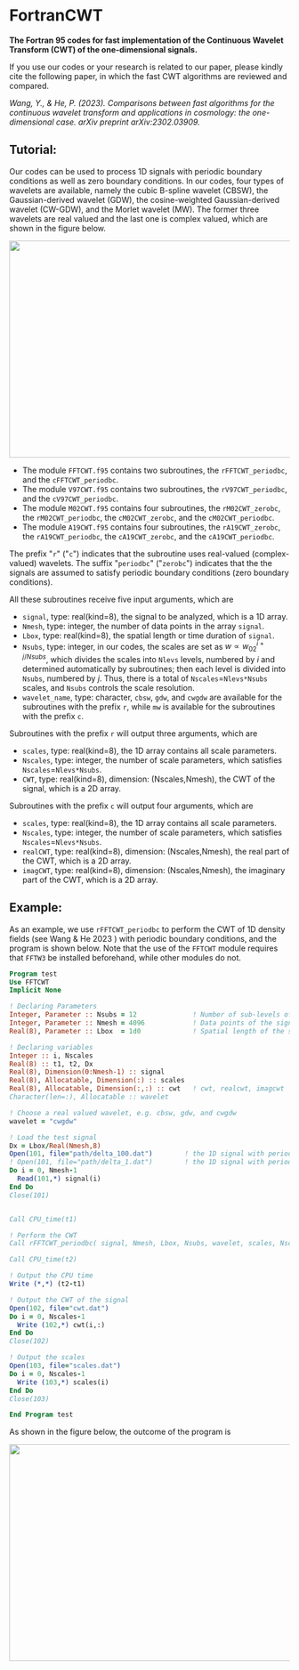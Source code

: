 # FortranCWT
**The Fortran 95 codes for fast implementation of the Continuous Wavelet Transform (CWT) of the one-dimensional signals.**

If you use our codes or your research is related to our paper, please kindly cite the following paper, in which the fast CWT algorithms are reviewed and compared.

*Wang, Y., & He, P. (2023). Comparisons between fast algorithms for the continuous wavelet transform and applications in cosmology: the one-dimensional case. arXiv preprint arXiv:2302.03909.*

## Tutorial:

Our codes can be used to process 1D signals with periodic boundary conditions as well as zero boundary conditions. In our codes, four types of wavelets are available, namely the cubic B-spline wavelet (CBSW), the Gaussian-derived wavelet (GDW), the cosine-weighted Gaussian-derived wavelet (CW-GDW), and the Morlet wavelet (MW). The former three wavelets are real valued and the last one is complex valued, which are shown in the figure below.
<div align=left><img width="800" height="390" src="https://github.com/WangYun1995/FortranCWT/blob/main/figures/wavelets.png"/>

- The module ```FFTCWT.f95``` contains two subroutines, the ```rFFTCWT_periodbc```, and the ```cFFTCWT_periodbc```.
- The module ```V97CWT.f95``` contains two subroutines, the ```rV97CWT_periodbc```, and the ```cV97CWT_periodbc```.
- The module ```M02CWT.f95``` contains four subroutines, the ```rM02CWT_zerobc```, the ```rM02CWT_periodbc```, the ```cM02CWT_zerobc```, and the ```cM02CWT_periodbc```.
- The module ```A19CWT.f95``` contains four subroutines, the ```rA19CWT_zerobc```, the ```rA19CWT_periodbc```, the ```cA19CWT_zerobc```, and the ```cA19CWT_periodbc```.

The prefix "```r```" ("```c```") indicates that the subroutine uses real-valued (complex-valued) wavelets. The suffix "```periodbc```" ("```zerobc```") indicates that the the signals are assumed to satisfy periodic boundary conditions (zero boundary conditions).

All these subroutines receive five input arguments, which are
- ```signal```, type: real(kind=8), the signal to be analyzed, which is a 1D array.
- ```Nmesh```, type: integer, the number of data points in the array ```signal```.
- ```Lbox```, type: real(kind=8), the spatial length or time duration of ```signal```.
- ```Nsubs```, type: integer, in our codes, the scales are set as $w\propto w_02^{i+j/Nsubs}$, which divides the scales into ```Nlevs``` levels, numbered by $i$ and determined automatically by subroutines; then each level is divided into ```Nsubs```, numbered by $j$. Thus, there is a total of ```Nscales```=```Nlevs*Nsubs``` scales, and ```Nsubs``` controls the scale resolution.
- ```wavelet_name```, type: character, ```cbsw```, ```gdw```, and ```cwgdw``` are available for the subroutines with the prefix ```r```, while ```mw``` is available for the subroutines with the prefix ```c```.

Subroutines with the prefix ```r``` will output three arguments, which are
- ```scales```, type: real(kind=8), the 1D array contains all scale parameters.
- ```Nscales```, type: integer, the number of scale parameters, which satisfies ```Nscales```=```Nlevs*Nsubs```.
- ```CWT```, type: real(kind=8), dimension: (Nscales,Nmesh), the CWT of the signal, which is a 2D array.

Subroutines with the prefix ```c``` will output four arguments, which are
- ```scales```, type: real(kind=8), the 1D array contains all scale parameters.
- ```Nscales```, type: integer, the number of scale parameters, which satisfies ```Nscales```=```Nlevs*Nsubs```.
- ```realCWT```, type: real(kind=8), dimension: (Nscales,Nmesh), the real part of the CWT, which is a 2D array.
- ```imagCWT```, type: real(kind=8), dimension: (Nscales,Nmesh), the imaginary part of the CWT, which is a 2D array.

## Example:

As an example, we use ```rFFTCWT_periodbc``` to perform the CWT of 1D density fields (see Wang & He 2023 ) with periodic boundary conditions, and the program is shown below. Note that the use of the ```FFTCWT``` module requires that ```FFTW3``` be installed beforehand, while other modules do not.
  ``` fortran
Program test
  Use FFTCWT
  Implicit None

  ! Declaring Parameters
  Integer, Parameter :: Nsubs = 12              ! Number of sub-levels of scales
  Integer, Parameter :: Nmesh = 4096            ! Data points of the signal
  Real(8), Parameter :: Lbox  = 1d0             ! Spatial length of the signal

  ! Declaring variables
  Integer :: i, Nscales 
  Real(8) :: t1, t2, Dx
  Real(8), Dimension(0:Nmesh-1) :: signal
  Real(8), Allocatable, Dimension(:) :: scales
  Real(8), Allocatable, Dimension(:,:) :: cwt   ! cwt, realcwt, imagcwt
  Character(len=:), Allocatable :: wavelet

  ! Choose a real valued wavelet, e.g. cbsw, gdw, and cwgdw 
  wavelet = "cwgdw"

  ! Load the test signal 
  Dx = Lbox/Real(Nmesh,8)        
  Open(101, file="path/delta_100.dat")        ! the 1D signal with periodic boundary condition        
  ! Open(101, file="path/delta_1.dat")        ! the 1D signal with periodic boundary condition                                                                                         
  Do i = 0, Nmesh-1                                                
    Read(101,*) signal(i)                                           
  End Do
  Close(101)  


  Call CPU_time(t1)

  ! Perform the CWT
  Call rFFTCWT_periodbc( signal, Nmesh, Lbox, Nsubs, wavelet, scales, Nscales, cwt )
  
  Call CPU_time(t2)
  
  ! Output the CPU time
  Write (*,*) (t2-t1)

  ! Output the CWT of the signal
  Open(102, file="cwt.dat")
  Do i = 0, Nscales-1
    Write (102,*) cwt(i,:)
  End Do
  Close(102)

  ! Output the scales 
  Open(103, file="scales.dat")
  Do i = 0, Nscales-1
    Write (103,*) scales(i)
  End Do
  Close(103)

End Program test
  ```
As shown in the figure below, the outcome of the program is
<div align=left><img width="800" height="390" src="https://github.com/WangYun1995/FortranCWT/blob/main/figures/dens_cwts.png"/>
  
 
